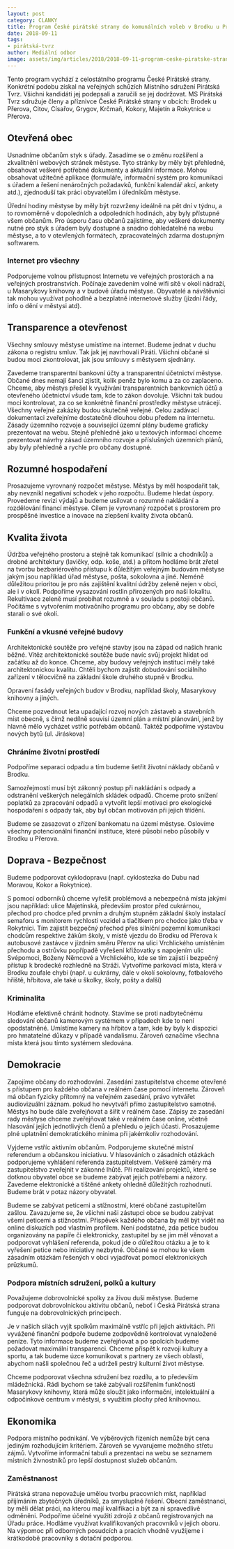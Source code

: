 ```yaml
---
layout: post
category: CLANKY
title: Program České pirátské strany do komunálních voleb v Brodku u Přerova
date: 2018-09-11
tags: 
- pirátská-tvrz
author: Mediální odbor
image: assets/img/articles/2018/2018-09-11-program-ceske-piratske-strany-do-komunalnich-voleb-v-brodku-u-prerova.jpg  #751x422 pixelu
---
```


Tento program vychází z celostátního programu České Pirátské strany. Konkrétní podobu získal na veřejných schůzích Místního sdružení Pirátská Tvrz. Všichni kandidáti jej podepsali a zaručili se jej dodržovat. MS Pirátská Tvrz sdružuje členy a příznivce České Pirátské strany v obcích: Brodek u Přerova, Citov, Císařov, Grygov, Krčmaň, Kokory, Majetín a Rokytnice u Přerova.

## Otevřená obec

Usnadníme občanům styk s úřady. Zasadíme se o změnu rozšíření a zkvalitnění webových stránek městyse. Tyto stránky by měly být přehledné, obsahovat veškeré potřebné dokumenty a aktuální informace. Mohou obsahovat užitečné aplikace (formuláře, informační systém pro komunikaci s úřadem a řešení nenáročných požadavků, funkční kalendář akcí, ankety atd.), zjednoduší tak práci obyvatelům i úředníkům městyse.

Úřední hodiny městyse by měly být rozvrženy ideálně na pět dní v týdnu, a to rovnoměrně v dopoledních a odpoledních hodinách, aby byly přístupné všem občanům. Pro úsporu času občanů zajistíme, aby veškeré dokumenty nutné pro styk s úřadem byly dostupné a snadno dohledatelné na webu městyse, a to v otevřených formátech, zpracovatelných zdarma dostupným softwarem.

### Internet pro všechny

Podporujeme volnou přístupnost Internetu ve veřejných prostorách a na veřejných prostranstvích. Počínaje zavedením volné wifi sítě v okolí nádraží, u Masarykovy knihovny a v budově úřadu městyse. Obyvatelé a návštěvníci tak mohou využívat pohodlně a bezplatně internetové služby (jízdní řády, info o dění v městysi atd).

## Transparence a otevřenost

Všechny smlouvy městyse umístíme na internet. Budeme jednat v duchu zákona o registru smluv. Tak jak jej navrhovali Piráti. Všichni občané si budou moci zkontrolovat, jak jsou smlouvy s městysem sjednány.

Zavedeme transparentní bankovní účty a transparentní účetnictví městyse. Občané dnes nemají šanci zjistit, kolik peněz bylo komu a za co zaplaceno. Chceme, aby městys přešel k využívání transparentních bankovních účtů a otevřeného účetnictví všude tam, kde to zákon dovoluje. Všichni tak budou moci kontrolovat, za co se konkrétně finanční prostředky městyse utrácejí. Všechny veřejné zakázky budou skutečně veřejné. Celou zadávací dokumentaci zveřejníme dostatečně dlouhou dobu předem na internetu. Zásady územního rozvoje a související územní plány budeme graficky prezentovat na webu. Stejně přehledně jako u textových informací chceme prezentovat návrhy zásad územního rozvoje a příslušných územních plánů, aby byly přehledně a rychle pro občany dostupné.

## Rozumné hospodaření 

Prosazujeme vyrovnaný rozpočet městyse. Městys by měl hospodařit tak, aby nevznikl negativní schodek v jeho rozpočtu. Budeme hledat úspory. Provedeme revizi výdajů a budeme usilovat o rozumné nakládání a rozdělování financí městyse. Cílem je vyrovnaný rozpočet s prostorem pro prospěšné investice a inovace na zlepšení kvality života občanů.

## Kvalita života

Údržba veřejného prostoru a stejně tak komunikací (silnic a chodníků) a drobné architektury (lavičky, odp. koše, atd.) a přitom hodláme brát zřetel na tvorbu bezbariérového přístupu k důležitým veřejným budovám městyse jakým jsou například úřad městyse, pošta, sokolovna a jiné. Neméně důležitou prioritou je pro nás zajištění kvalitní údržby zeleně nejen v obci, ale i v okolí. Podpoříme vysazování rostlin přirozených pro naši lokalitu. Rekultivace zeleně musí probíhat rozumně a v souladu s postoji občanů. Počítáme s vytvořením motivačního programu pro občany, aby se dobře starali o své okolí.

### Funkční a vkusné veřejné budovy

Architektonické soutěže pro veřejné stavby jsou na západ od našich hranic běžné. Vítěz architektonické soutěže bude navíc svůj projekt hlídat od začátku až do konce. Chceme, aby budovy veřejných institucí měly také architektonickou kvalitu. Chtěli bychom zajistit dobudování sociálního zařízení v tělocvičně na základní škole druhého stupně v Brodku.

Opravení fasády veřejných budov v Brodku, například školy, Masarykovy knihovny a jiných.

Chceme pozvednout leta upadající rozvoj nových zástaveb a stavebních míst obecně, s čímž nedílně souvisí územní plán a místní plánování, jenž by hlavně mělo vycházet vstříc potřebám občanů. Taktéž podpoříme výstavbu nových bytů (ul. Jiráskova)

### Chráníme životní prostředí

Podpoříme separaci odpadu a tím budeme šetřit životní náklady občanů v Brodku.

Samozřejmostí musí být zákonný postup při nakládání s odpady a odstranění veškerých nelegálních skládek odpadů. Chceme proto snížení poplatků za zpracování odpadů a vytvořit lepší motivaci pro ekologické hospodaření s odpady tak, aby byl občan motivován při jejich třídění.

Budeme se zasazovat o zřízení bankomatu na území městyse. Oslovíme všechny potencionální finanční instituce, které působí nebo působily v Brodku u Přerova.

## Doprava - Bezpečnost

Budeme podporovat cyklodopravu (např. cyklostezka do Dubu nad Moravou, Kokor a Rokytnice). 

S pomocí odborníků chceme vyřešit problémová a nebezpečná místa jakými jsou například: ulice Majetínská, především prostor před cukrárnou, přechod pro chodce před prvním a druhým stupněm základní školy instalací semaforu s monitorem rychlosti vozidel a tlačítkem pro chodce jako třeba v Rokytnici. Tím zajistit bezpečný přechod přes silniční pozemní komunikaci chodcům respektive žákům školy, v místě vjezdu do Brodku od Přerova k autobusové zastávce v jízdním směru Přerov na ulici Vrchlického umístěním přechodu a ostrůvku popřípadě vyřešení křižovatky s napojením ulic Svépomoci, Boženy Němcové a Vrchlického, kde se tím zajistí i bezpečný přístup k brodecké rozhledně na Stráži. Vytvoříme parkovací místa, která v Brodku zoufale chybí (např. u cukrárny, dále v okolí sokolovny, fotbalového hřiště, hřbitova, ale také u školky, školy, pošty a další)

### Kriminalita

Hodláme efektivně chránit hodnoty. Stavíme se proti nadbytečnému sledování občanů kamerovým systémem v případech kde to není opodstatněné. Umístíme kamery na hřbitov a tam, kde by byly k dispozici pro hmatatelné důkazy v případě vandalismu. Zároveň označíme všechna místa která jsou tímto systémem sledována. 

## Demokracie

Zapojíme občany do rozhodování. Zasedání zastupitelstva chceme otevřené s přístupem pro každého občana v reálném čase pomocí internetu. Zároveň má občan fyzicky přítomný na veřejném zasedání, právo vytvářet audiovizuální záznam. pokud ho nevytváří přímo zastupitelstvo samotné. Městys ho bude dále zveřejňovat a šířit v reálném čase. Zápisy ze zasedání rady městyse chceme zveřejňovat také v reálném čase online, včetně hlasování jejích jednotlivých členů a přehledu o jejich účasti. Prosazujeme plné uplatnění demokratického minima při jakémkoliv rozhodování.

Vyjdeme vstříc aktivním občanům. Podporujeme skutečné místní referendum a občanskou iniciativu. V hlasováních o zásadních otázkách podporujeme vyhlášení referenda zastupitelstvem. Veškeré záměry má zastupitelstvo zveřejnit v zákonné lhůtě. Při realizování projektů, které se dotknou obyvatel obce se budeme zabývat jejich potřebami a názory. Zavedeme elektronické a tištěné ankety ohledně důležitých rozhodnutí. Budeme brát v potaz názory obyvatel.

Budeme se zabývat peticemi a stížnostmi, které občané zastupitelům zašlou. Zavazujeme se, že všichni naši zástupci obce se budou zabývat všemi peticemi a stížnostmi. Příspěvek každého občana by měl být vidět na online diskuzích pod vlastním profilem. Není podstatné, zda petice budou organizovány na papíře či elektronicky, zastupitel by se jim měl věnovat a podporovat vyhlášení referenda, pokud jde o důležitou otázku a je to k vyřešení petice nebo iniciativy nezbytné. Občané se mohou ke všem zásadním otázkám řešených v obci vyjadřovat pomocí elektronických průzkumů.

### Podpora místních sdružení, polků a kultury

Považujeme dobrovolnické spolky za živou duši městyse. Budeme podporovat dobrovolnickou aktivitu občanů, neboť i Česká Pirátská strana funguje na dobrovolnických principech.

Je v našich silách vyjít spolkům maximálně vstříc při jejich aktivitách. Při vyvážené finanční podpoře budeme zodpovědně kontrolovat vynaložené peníze. Tyto informace budeme zveřejňovat a po spolcích budeme požadovat maximální transparenci. Chceme přispět k rozvoji kultury a sportu, a tak budeme úzce komunikovat s partnery ze všech oblastí, abychom našli společnou řeč a udrželi pestrý kulturní život městyse.

Chceme podporovat všechna sdružení bez rozdílu, a to především mládežnická. Rádi bychom se také zabývali rozšířením funkčnosti Masarykovy knihovny, která může sloužit jako informační, intelektuální a odpočinkové centrum v městysi, s využitím plochy před knihovnou.

## Ekonomika

Podpora místního podnikání. Ve výběrových řízeních nemůže být cena jediným rozhodujícím kritériem. Zároveň se vyvarujeme možného střetu zájmů. Vytvoříme informační tabuli a prezentaci na webu se seznamem místních živnostníků pro lepší dostupnost služeb občanům.

### Zaměstnanost

Pirátská strana nepovažuje umělou tvorbu pracovních míst, například přijímáním zbytečných úředníků, za smysluplné řešení. Obecní zaměstnanci, by měli dělat práci, na kterou mají kvalifikaci a být za ni spravedlivě odměněni. Podpoříme účelné využití zdrojů z občanů registrovaných na Úřadu práce. Hodláme využívat kvalifikovaných pracovníků v jejich oboru. Na výpomoc při odborných posudcích a pracích vhodně využijeme i krátkodobě pracovníky s dotační podporou.
